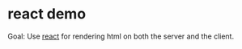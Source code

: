 react demo
==========

Goal: Use [react](http://facebook.github.io/react/)
for rendering html on both the server and the client.
